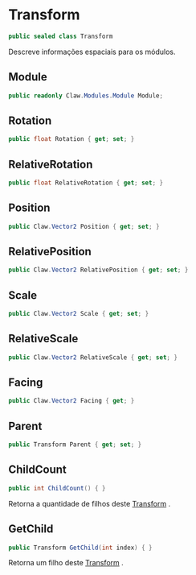 # Transform
```csharp
public sealed class Transform
```
Descreve informações espaciais para os módulos.<br />
## Module
```csharp
public readonly Claw.Modules.Module Module;
```
## Rotation
```csharp
public float Rotation { get; set; } 
```
## RelativeRotation
```csharp
public float RelativeRotation { get; set; } 
```
## Position
```csharp
public Claw.Vector2 Position { get; set; } 
```
## RelativePosition
```csharp
public Claw.Vector2 RelativePosition { get; set; } 
```
## Scale
```csharp
public Claw.Vector2 Scale { get; set; } 
```
## RelativeScale
```csharp
public Claw.Vector2 RelativeScale { get; set; } 
```
## Facing
```csharp
public Claw.Vector2 Facing { get; } 
```
## Parent
```csharp
public Transform Parent { get; set; } 
```
## ChildCount
```csharp
public int ChildCount() { }
```
Retorna a quantidade de filhos deste [Transform](/Claw/Modules/Transform.md#Transform) .<br />
## GetChild
```csharp
public Transform GetChild(int index) { }
```
Retorna um filho deste [Transform](/Claw/Modules/Transform.md#Transform) .<br />
